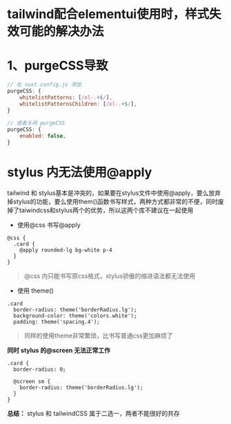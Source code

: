 # tailwind配合elementui使用时，样式失效可能的解决办法



# 1、purgeCSS导致



```js
// 在 nuxt.config.js 添加
purgeCSS: {
    whitelistPatterns: [/el-.+$/],
    whitelistPatternsChildren: [/el-.+$/],
}
    
// 或者关闭 purgeCSS
purgeCSS: {
    enabled: false,
}
```









# stylus 内无法使用@apply

tailwind 和 stylus基本是冲突的，如果要在stylus文件中使用@apply，要么放弃掉stylus的功能，要么使用them()函数书写样式，两种方式都非常的不便，同时废掉了taiwindcss和stylus两个的优势，所以这两个库不建议在一起使用



- 使用@css 书写@apply

```stylus
@css {
  .card {
    @apply rounded-lg bg-white p-4
  }
}
```

> @css 内只能书写原css格式，stylus骄傲的缩进语法都无法使用



- 使用 theme()

```stylus
.card 
  border-radius: theme('borderRadius.lg');
  background-color: theme('colors.white');
  padding: theme('spacing.4');

```

> 同样的使用theme非常繁琐，比书写普通css更加麻烦了



**同时 stylus 的@screen 无法正常工作**

```stylus
.card {
  border-radius: 0;

  @screen sm {
    border-radius: theme('borderRadius.lg');
  }
}
```



**总结：** stylus 和 tailwindCSS 属于二选一，两者不能很好的共存
